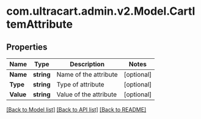 # com.ultracart.admin.v2.Model.CartItemAttribute
## Properties

Name | Type | Description | Notes
------------ | ------------- | ------------- | -------------
**Name** | **string** | Name of the attribute | [optional] 
**Type** | **string** | Type of attribute | [optional] 
**Value** | **string** | Value of the attribute | [optional] 

[[Back to Model list]](../README.md#documentation-for-models) [[Back to API list]](../README.md#documentation-for-api-endpoints) [[Back to README]](../README.md)

